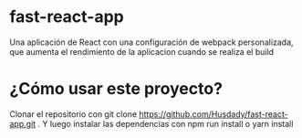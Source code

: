 # fast-react-app
Una aplicación de React con una configuración de webpack personalizada, que aumenta el rendimiento de la aplicacion cuando se realiza el build

# ¿Cómo usar este proyecto?
Clonar el repositorio con git clone https://github.com/Husdady/fast-react-app.git . Y luego instalar las dependencias con npm run install o yarn install
